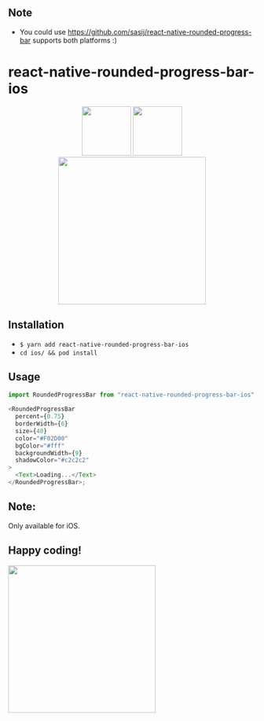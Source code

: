 ## Note

-  You could use https://github.com/sasij/react-native-rounded-progress-bar supports both platforms :)

# react-native-rounded-progress-bar-ios


<p align="center">	
  <img src="https://user-images.githubusercontent.com/4986411/69918905-741ddf80-1477-11ea-8c30-8afe621c9364.png" width="100" />	
  <img src="https://user-images.githubusercontent.com/4986411/69918906-741ddf80-1477-11ea-957b-91b654577f59.png" width="100" />	
  <img src="https://user-images.githubusercontent.com/4986411/69918907-74b67600-1477-11ea-89d7-63cd41662c48.gif" width=300 />
</p>


## Installation

- `$ yarn add react-native-rounded-progress-bar-ios`
- `cd ios/ && pod install`

## Usage

```javascript
import RoundedProgressBar from "react-native-rounded-progress-bar-ios";

<RoundedProgressBar
  percent={0.75}
  borderWidth={6}
  size={40}
  color="#F02D00"
  bgColor="#fff"
  backgroundWidth={9}
  shadowColor="#c2c2c2"
>
  <Text>Loading...</Text>
</RoundedProgressBar>;
```

## Note:

Only available for iOS.

## Happy coding!

<img src="https://media.giphy.com/media/fm5JqspHFgIXm/giphy.gif" width="300" />
